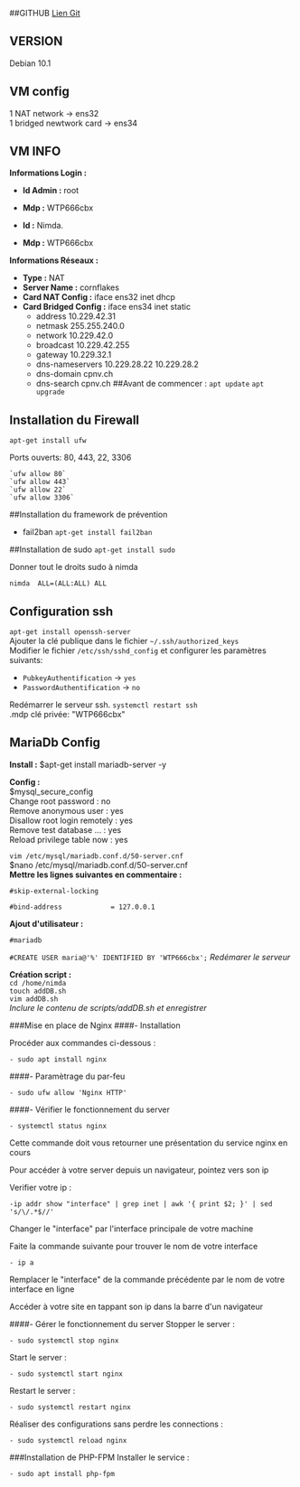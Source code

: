 
##GITHUB
[Lien Git](https://github.com/BergmannFlorian/webservunix)

## VERSION
Debian 10.1

## VM config
1 NAT network ->  ens32  
1 bridged newtwork card -> ens34

## VM INFO
__Informations Login :__

- __Id Admin :__ root
- __Mdp :__ WTP666cbx

- __Id :__ Nimda. 
- __Mdp :__ WTP666cbx

__Informations Réseaux :__
- __Type :__ NAT
- __Server Name :__ cornflakes
- __Card NAT Config :__ iface ens32 inet dhcp
- __Card Bridged Config :__ iface ens34 inet static
    - address 10.229.42.31
    - netmask 255.255.240.0
    - network 10.229.42.0
    - broadcast 10.229.42.255
    - gateway 10.229.32.1
    - dns-nameservers 10.229.28.22 10.229.28.2
    - dns-domain cpnv.ch
    - dns-search cpnv.ch
##Avant de commencer :
`apt update`
`apt upgrade`

## Installation du Firewall
`apt-get install ufw`
 
 Ports ouverts: 80, 443, 22, 3306
 
    `ufw allow 80`  
    `ufw allow 443`
    `ufw allow 22`  
    `ufw allow 3306`  
    
##Installation du framework de prévention
- fail2ban `apt-get install fail2ban`

##Installation de sudo
`apt-get install sudo`

Donner tout le droits sudo à nimda 
    
`nimda  ALL=(ALL:ALL) ALL`

## Configuration ssh  
`apt-get install openssh-server`  
Ajouter la clé publique dans le fichier `~/.ssh/authorized_keys`  
Modifier le fichier `/etc/ssh/sshd_config` et configurer les paramètres suivants:  
- `PubkeyAuthentification` -> `yes`
- `PasswordAuthentification` -> `no`  

Redémarrer le serveur ssh. `systemctl restart ssh`  
.mdp clé privée: "WTP666cbx"

## MariaDb Config
__Install :__ 
$apt-get install mariadb-server -y

__Config :__  
$mysql_secure_config  
Change root password : no  
Remove anonymous user : yes  
Disallow root login remotely : yes  
Remove test database ... : yes  
Reload privilege table now : yes

`vim /etc/mysql/mariadb.conf.d/50-server.cnf`  
$nano /etc/mysql/mariadb.conf.d/50-server.cnf  
__Mettre les lignes suivantes en commentaire :__

`#skip-external-locking`

`#bind-address            = 127.0.0.1`

__Ajout d'utilisateur :__

`#mariadb`

`#CREATE USER maria@'%' IDENTIFIED BY 'WTP666cbx';`
_Redémarer le serveur_

__Création script :__  
`cd /home/nimda`  
`touch addDB.sh`  
`vim addDB.sh`  
_Inclure le contenu de scripts/addDB.sh et enregistrer_

###Mise en place de Nginx
####- Installation

Procéder aux commandes ci-dessous :
    
    - sudo apt install nginx
    
####- Paramètrage du par-feu

    - sudo ufw allow 'Nginx HTTP'
    
####- Vérifier le fonctionnement du server

    - systemctl status nginx
    
Cette commande doit vous retourner une présentation du service nginx en cours

Pour accéder à votre server depuis un navigateur, pointez vers son ip

Verifier votre ip :

    -ip addr show "interface" | grep inet | awk '{ print $2; }' | sed 's/\/.*$//'
    
Changer le "interface" par l'interface principale de votre machine

Faite la commande suivante pour trouver le nom de votre interface

    - ip a

Remplacer le "interface" de la commande précédente par le nom de votre interface en ligne

Accéder à votre site en tappant son ip dans la barre d'un navigateur

####- Gérer le fonctionnement du server
Stopper le server :

    - sudo systemctl stop nginx
    
Start le server :

    - sudo systemctl start nginx
    
Restart le server :

    - sudo systemctl restart nginx
    
Réaliser des configurations sans perdre les connections :

    - sudo systemctl reload nginx
    
###Installation de PHP-FPM
Installer le service :
    
    - sudo apt install php-fpm